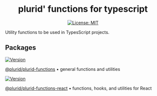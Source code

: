 <h1 align="center">
    plurid' functions for typescript
</h1>

<p align="center">
    <a target="_blank" href="https://github.com/plurid/plurid-functions-typescript/blob/master/LICENSE">
        <img src="https://img.shields.io/badge/license-MIT-blue.svg?colorB=1380C3&style=for-the-badge" alt="License: MIT">
    </a>
</p>



Utility functions to be used in TypesScript projects.



## Packages

<a target="_blank" href="https://www.npmjs.com/package/@plurid/plurid-functions">
    <img src="https://img.shields.io/npm/v/@plurid/plurid-functions.svg?logo=npm&colorB=1380C3&style=for-the-badge" alt="Version">
</a>

[@plurid/plurid-functions][plurid-functions] • general functions and utilities

[plurid-functions]: https://github.com/plurid/plurid-functions-typescript/tree/master/packages/plurid-functions-general


<a target="_blank" href="https://www.npmjs.com/package/@plurid/plurid-functions-react">
    <img src="https://img.shields.io/npm/v/@plurid/plurid-functions-react.svg?logo=npm&colorB=1380C3&style=for-the-badge" alt="Version">
</a>

[@plurid/plurid-functions-react][plurid-functions-react] • functions, hooks, and utilities for React

[plurid-functions-react]: https://github.com/plurid/plurid-functions-typescript/tree/master/packages/plurid-functions-react
